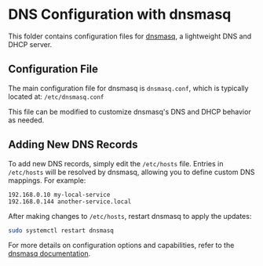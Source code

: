 # DNS Configuration with dnsmasq

This folder contains configuration files for [dnsmasq](https://thekelleys.org.uk/dnsmasq/doc.html), a lightweight DNS and DHCP server.

## Configuration File

The main configuration file for dnsmasq is `dnsmasq.conf`, which is typically located at: `/etc/dnsmasq.conf`


This file can be modified to customize dnsmasq's DNS and DHCP behavior as needed.

## Adding New DNS Records

To add new DNS records, simply edit the `/etc/hosts` file. Entries in `/etc/hosts` will be resolved by dnsmasq, allowing you to define custom DNS mappings. For example:

```
192.168.0.10 my-local-service 
192.168.0.144 another-service.local
```

After making changes to `/etc/hosts`, restart dnsmasq to apply the updates:

```bash
sudo systemctl restart dnsmasq
```

For more details on configuration options and capabilities, refer to the [dnsmasq documentation](https://thekelleys.org.uk/dnsmasq/doc.html).

